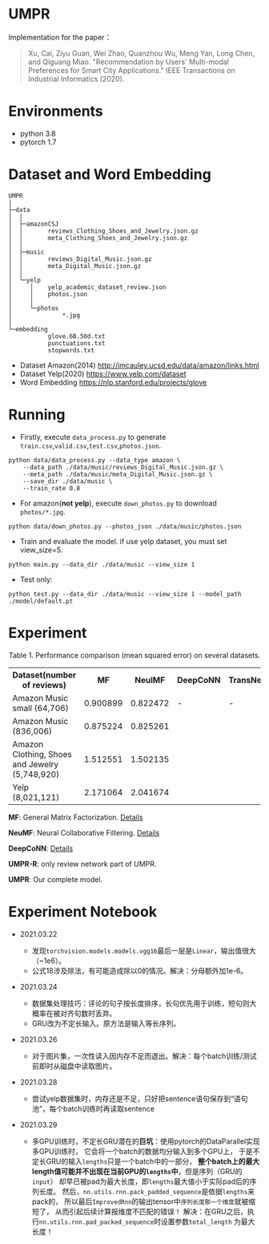 UMPR
===
Implementation for the paper：  
>Xu, Cai, Ziyu Guan, Wei Zhao, Quanzhou Wu, Meng Yan, Long Chen, and Qiguang Miao.
 "Recommendation by Users' Multi-modal Preferences for Smart City Applications."
 IEEE Transactions on Industrial Informatics (2020).

# Environments
+ python 3.8
+ pytorch 1.7

# Dataset and Word Embedding

```
UMPR
│
├─data
│  │
│  ├─amazonCSJ
│  │       reviews_Clothing_Shoes_and_Jewelry.json.gz
│  │       meta_Clothing_Shoes_and_Jewelry.json.gz
│  │
│  ├─music
│  │       reviews_Digital_Music.json.gz
│  │       meta_Digital_Music.json.gz
│  │
│  └─yelp
│     │    yelp_academic_dataset_review.json
│     │    photos.json
│     │
│     └─photos
│              *.jpg
│
└─embedding
           glove.6B.50d.txt
           punctuations.txt
           stopwords.txt
```

+ Dataset Amazon(2014) http://jmcauley.ucsd.edu/data/amazon/links.html
+ Dataset Yelp(2020) https://www.yelp.com/dataset
+ Word Embedding https://nlp.stanford.edu/projects/glove

# Running

+ Firstly, execute `data_process.py` to generate 
`train.csv`,`valid.csv`,`test.csv`,`photos.json`.
```shell script
python data/data_process.py --data_type amazon \
    --data_path ./data/music/reviews_Digital_Music.json.gz \
    --meta_path ./data/music/meta_Digital_Music.json.gz \
    --save_dir ./data/music \
    --train_rate 0.8
```

+ For amazon(**not yelp**), execute `down_photos.py` to download `photos/*.jpg`.
```shell script
python data/down_photos.py --photos_json ./data/music/photos.json
```

+ Train and evaluate the model. if use yelp dataset, you must set view_size=5.
```shell script
python main.py --data_dir ./data/music --view_size 1
```
+ Test only:
```shell script
python test.py --data_dir ./data/music --view_size 1 --model_path ./model/default.pt
```

# Experiment

<p align="center" style="margin: 0">
Table 1. 
Performance comparison (mean squared error) on several datasets.
</p>
<table align="center">
    <tr>
        <th>Dataset(number of reviews)</th>
        <th>MF</th>
        <th>NeulMF</th>
        <th>DeepCoNN</th>
        <th>TransNets</th>
        <th>MPCN</th>
        <th>UMPR-R</th>
        <th>UMPR</th>
    </tr>
    <tr>
        <td>Amazon Music small (64,706)</td>
        <td>0.900899</td>
        <td>0.822472</td>
        <td>-</td>
        <td>-</td>
        <td>-</td>
        <td>1.117017</td>
        <td>0.925538</td>
    </tr>
    <tr>
        <td>Amazon Music (836,006)</td>
        <td>0.875224</td>
        <td>0.825261</td>
    </tr>
    <tr>
        <td>Amazon Clothing, Shoes and Jewelry (5,748,920)</td>
        <td>1.512551</td>
        <td>1.502135</td>
    </tr>
    <tr>
        <td>Yelp (8,021,121)</td>
        <td>2.171064</td>
        <td>2.041674</td>
    </tr>
</table>

**MF**: General Matrix Factorization.
[Details](https://github.com/iamwinter/MatrixFactorization)

**NeuMF**: Neural Collaborative Filtering.
[Details](https://github.com/iamwinter/NeuralCollaborativeFiltering)

**DeepCoNN**: [Details](https://github.com/iamwinter/DeepCoNN)

**UMPR-R**: only review network part of UMPR.

**UMPR**: Our complete model.


# Experiment Notebook

+ 2021.03.22

  - 发现`torchvision.models.models.vgg16`最后一层是`Linear`，输出值很大（~1e6）。
  - 公式18涉及除法，有可能造成除以0的情况。解决：分母额外加1e-6。

+ 2021.03.24

  - 数据集处理技巧：评论的句子按长度排序，长句优先用于训练，短句则大概率在被对齐句数时丢弃。
  - GRU改为不定长输入。原方法是输入等长序列。

+ 2021.03.26

  - 对于图片集，一次性读入因内存不足而退出。解决：每个batch训练/测试前即时从磁盘中读取图片。

+ 2021.03.28

  - 尝试yelp数据集时，内存还是不足，只好把sentence语句保存到“语句池”，每个batch训练时再读取sentence

+ 2021.03.29

  - 多GPU训练时，不定长GRU潜在的**巨坑**：使用pytorch的DataParallel实现多GPU训练时，
    它会将一个batch的数据均分输入到多个GPU上，
    于是不定长GRU的输入`lengths`只是一个batch中的一部分，
    **整个batch上的最大length值可能并不出现在当前GPU的`lengths`中**，但是序列（GRU的`input`）
    却早已被pad为最大长度，即`lengths`最大值小于实际pad后的序列长度。
    然后，`nn.utils.rnn.pack_padded_sequence`是依据`lengths`来pack的，
    所以最后`ImprovedRnn`的输出tensor中`序列长度那一个维度`就被缩短了，
    从而引起后续计算报维度不匹配的错误！
    解决：在GRU之后，执行`nn.utils.rnn.pad_packed_sequence`时设置参数`total_length`
    为最大长度！

